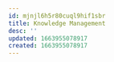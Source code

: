 ```yaml
---
id: mjnjl6h5r80cuql9hif1sbr
title: Knowledge Management
desc: ''
updated: 1663955078917
created: 1663955078917
---
```

